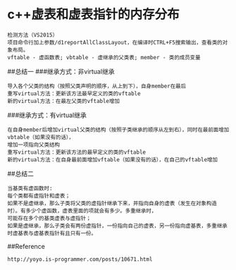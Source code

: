 # c++虚表和虚表指针的内存分布

```
检测方法（VS2015）
项目命令行加上参数/d1reportAllClassLayout，在编译时CTRL+F5搜索输出，查看类的对象布局。
vftable - 虚函数表; vbtable - 虚继承的父类表; member - 类的成员变量
```
##总结一
###继承方式：非virtual继承
```
导入各个父类的结构（按照父类声明的顺序，从上到下），自身member在最后
重写virtual方法：更新该方法最早定义的类的vftable
新的virtual方法：在最左父类的vftable增加
```
###继承方式：有virtual继承
```
在自身member后增加virtual父类的结构（按照子类继承的顺序从左到右），同时在最前面增加vbtable（如果没有的话），
增加一项指向父类结构
重写virtual方法：更新该方法的最早定义的类的vftable
新的virtual方法：在自身最前面增加vftable（如果没有的话），在自己的vftable增加
```
##总结二
```
当基类有虚函数时:
每个类都有虚指针和虚表；
如果不是虚继承，那么子类将父类的虚指针继承下来，并指向自身的虚表（发生在对象构造时）。有多少个虚函数，虚表里面的项就会有多少。多重继承时，
可能存在多个的基类虚表与虚指针；
如果是虚继承，那么子类会有两份虚指针，一份指向自己的虚表，另一份指向虚基表，多重继承时虚基表与虚基表指针有且只有一份。
```
##Reference
```
http://yoyo.is-programmer.com/posts/10671.html
```
